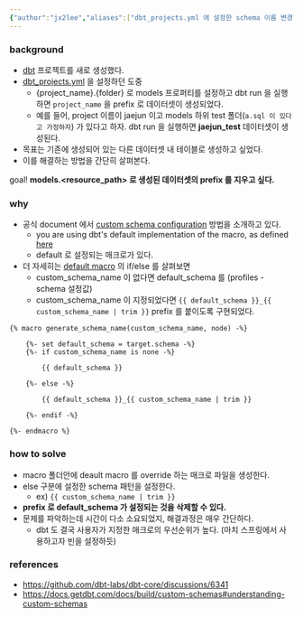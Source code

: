 ```yaml
---
{"author":"jx2lee","aliases":["dbt_projects.yml 에 설정한 schema 이름 변경하기"],"created":"2024-06-30T00:39:32.000+09:00","last-updated":"2023-09-12 14:12","tags":["dbt"],"dg-publish":true,"permalink":"/data/dbt/__/dbt-custom-schemas/","dgPassFrontmatter":true,"noteIcon":""}
---
```


### background
- [dbt](https://www.getdbt.com/) 프로젝트를 새로 생성했다.
- [dbt_projects.yml](https://docs.getdbt.com/reference/dbt_project.yml) 을 설정하던 도중
    - {project_name}.{folder} 로 models 프로퍼티를 설정하고 dbt run 을 실행하면 `project_name` 을 prefix 로 데이터셋이 생성되었다.
    - 예를 들어, project 이름이 jaejun 이고 models 하위 test 폴더(`a.sql 이 있다고 가정하자`) 가 있다고 하자. dbt run 을 실행하면 **jaejun_test** 데이터셋이 생성된다.
- 목표는 기존에 생성되어 있는 다른 데이터셋 내 테이블로 생성하고 싶었다.
- 이를 해결하는 방법을 간단히 살펴본다.

goal! **models.<resource_path> 로 생성된 데이터셋의 prefix 를 지우고 싶다.**

### why
- 공식 document 에서 [custom schema configuration](https://docs.getdbt.com/docs/build/custom-schemas#advanced-custom-schema-configuration) 방법을 소개하고 있다.
    - you are using dbt's default implementation of the macro, as defined [here](https://github.com/dbt-labs/dbt-core/blob/main/core/dbt/include/global_project/macros/get_custom_name/get_custom_schema.sql#L47C1-L60)
    - default 로 설정되는 매크로가 있다.
- 더 자세히는 [default macro](https://github.com/dbt-labs/dbt-core/blob/8aaed0e29f9560bc53d9d3e88325a9597318e375/core/dbt/include/global_project/macros/get_custom_name/get_custom_schema.sql#L21) 의 if/else 를 살펴보면
    - custom_schema_name 이 없다면 default_schema 를 (profiles - schema 설정값)
    - custom\_schema\_name 이 지정되었다면 `{{ default_schema }}_{{ custom_schema_name | trim }}` prefix 를 붙이도록 구현되었다.
 
```template
{% macro generate_schema_name(custom_schema_name, node) -%}

    {%- set default_schema = target.schema -%}
    {%- if custom_schema_name is none -%}

        {{ default_schema }}

    {%- else -%}

        {{ default_schema }}_{{ custom_schema_name | trim }}

    {%- endif -%}

{%- endmacro %}
```

### how to solve
- macro 폴더안에 deault macro 를 override 하는 매크로 파일을 생성한다.
- else 구분에 설정한 schema 패턴을 설정한다.
    - ex) `{{ custom_schema_name | trim }}`
- **prefix 로 default_schema 가 설정되는 것을 삭제할 수 있다.**
- 문제를 파악하는데 시간이 다소 소요되었지, 해결과정은 매우 간단하다.
    - dbt 도 결국 사용자가 지정한 매크로의 우선순위가 높다. (마치 스프링에서 사용하고자 빈을 설정하듯)

### references
- https://github.com/dbt-labs/dbt-core/discussions/6341
- https://docs.getdbt.com/docs/build/custom-schemas#understanding-custom-schemas